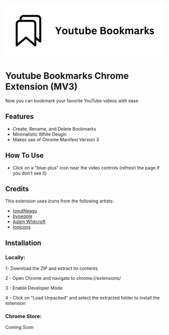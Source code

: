 
![Banner](./DisplayIcons/banner.png)

# Youtube Bookmarks Chrome Extension (MV3)

Now you can bookmark your favorite YouTube videos with ease


## Features


- Create, Rename, and Delete Bookmarks
- Minimalistic  White Desgin
- Makes use of Chrome Manifest Version 3 



## How To Use
- Click on a "blue-plus" icon near the video controls (refresh the page if you don't see it)
## Credits

This extension uses icons from the following artists:

- [IonutNeagu](https://www.svgrepo.com/svg/490436/trash-can)
- [bypeople](https://www.svgrepo.com/svg/512680/plus-1469)
- [Adam Whitcroft](https://www.svgrepo.com/svg/514197/play)
- [Ionicons](https://www.svgrepo.com/svg/326519/bookmarks-outline)

## Installation

### Locally:

1- Download the ZIP and extract its contents

2 - Open Chrome and navigate to chrome://extensions/

3 - Enable Developer Mode

4 - Click on "Load Unpacked" and select the extracted folder to install the extension

### Chrome Store:

Coming Soon
